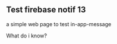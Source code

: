 <!DOCTYPE html>
<html>

<head></head> 

<body>

<h2>Test firebase notif 13</h2>

<p>a simple web page to test in-app-message </p>

<p>What do i know?</p>

<script src="https://www.gstatic.com/firebasejs/8.3.2/firebase-app.js"></script>

<script>

  var firebaseConfig = {
    apiKey: "AIzaSyCyOapqXjFcM0pLtJirh82OB9YW5oILiak",
    authDomain: "second-test-notif.firebaseapp.com",
    projectId: "second-test-notif",
    storageBucket: "second-test-notif.appspot.com",
    messagingSenderId: "22779366790",
    appId: "1:22779366790:web:001c57042c10b4ec07b007"
  };

  firebase.initializeApp(firebaseConfig);
  const messaging = firebase.messaging();

  messaging.getToken({ vapidKey: 'BNRi_2SkrzOyFt5FB_YK9iRW-Urtw5AdVNBwECBLqI0LOy3IQkyG3pTNKUG37HwAMgwpYwZZ_ZOdhclZiTYonvo' }).then((currentToken) => {
  if (currentToken) {
    
    console.log('currentToken is:',currentToken);
  } else {

    console.log('No registration token available. Request permission to generate one.');

  }
}).catch((err) => {
  console.log('An error occurred while retrieving token. ', err);

});

messaging.onMessage((payload) => {
  console.log('Message received. ', payload);
  console.log('recieved paload.')
  // ...
});


</script>

</body>
</html>
